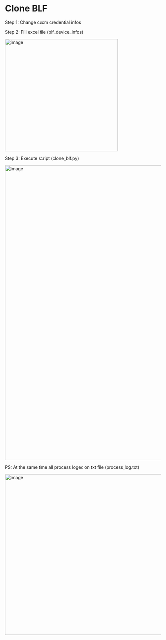 # Clone BLF

Step 1: Change cucm credential infos

Step 2: Fill excel file (blf_device_infos)

<img width="364" alt="image" src="https://github.com/user-attachments/assets/900fc788-d352-4d01-90e6-9519b1b582c1" />

Step 3: Execute script (clone_blf.py)

<img width="953" alt="image" src="https://github.com/user-attachments/assets/49ae9062-d9d4-4791-bbbb-7ec4861e6c5d" />

PS: At the same time all process loged on txt file (process_log.txt)

<img width="519" alt="image" src="https://github.com/user-attachments/assets/06f86a8f-4470-4369-998d-06d89e387cd4" />


